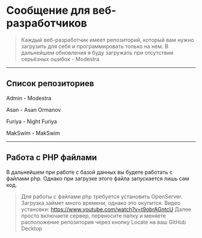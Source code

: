 # Сообщение для веб-разработчиков
> Каждый веб-разработчик имеет репозиторий, который вам нужно загрузить для себя и программировать только на нем. В дальнейшем обновления я буду загружать при отсутствии серьёзных ошибок - Modestra
____

## Список репозиториев
Admin - Modestra

Asan - Asan Ormanov

Furiya - Night Furiya

MakSwim - MakSwim
____

## Работа с PHP файлами

В дальнейшем при работе с базой данных вы будете работать с файлами php. Однако при загрузке этого файла запускается лишь сам код.
> Для работы с файлами php требуется установить OpenServer. Загрузка займет много времени, однако это окупится. Видео установки: https://www.youtube.com/watch?v=t9obrAGntcU
Далее просто включаете сервер, переносите папку и меняете расположение репозитория через кнопку Locate на ваш GitHub Decktop


